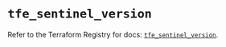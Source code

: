# `tfe_sentinel_version`

Refer to the Terraform Registry for docs: [`tfe_sentinel_version`](https://registry.terraform.io/providers/hashicorp/tfe/0.68.0/docs/resources/sentinel_version).
